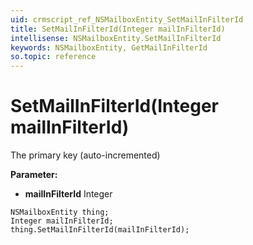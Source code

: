 ```yaml
---
uid: crmscript_ref_NSMailboxEntity_SetMailInFilterId
title: SetMailInFilterId(Integer mailInFilterId)
intellisense: NSMailboxEntity.SetMailInFilterId
keywords: NSMailboxEntity, GetMailInFilterId
so.topic: reference
---
```


# SetMailInFilterId(Integer mailInFilterId)

The primary key (auto-incremented)

**Parameter:** 
* **mailInFilterId** Integer

```crmscript
NSMailboxEntity thing;
Integer mailInFilterId;
thing.SetMailInFilterId(mailInFilterId);
```

